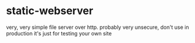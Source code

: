 # static-webserver

very, very simple file server over http. probably very unsecure, don't use in production it's just for testing your own site
